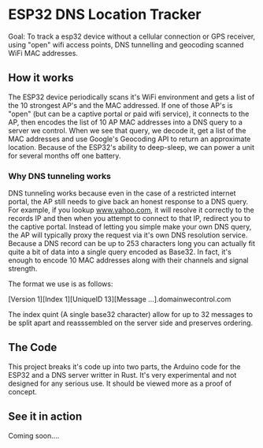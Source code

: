 # ESP32 DNS Location Tracker

Goal: To track a esp32 device without a cellular connection or GPS receiver, using "open" wifi access points, DNS tunnelling and geocoding scanned WiFi MAC addresses.

## How it works

The ESP32 device periodically scans it's WiFi environment and gets a list of the 10 strongest AP's and the MAC addressed. If one of those AP's is "open" (but can be a captive portal or paid wifi service), it connects to the AP, then encodes the list of 10 AP MAC addresses into a DNS query to a server we control. When we see that query, we decode it, get a list of the MAC addresses and use Google's Geocoding API to return an approximate location. Because of the ESP32's ability to deep-sleep, we can power a unit for several months off one battery.

### Why DNS tunneling works

DNS tunneling works because even in the case of a restricted internet portal, the AP still needs to give back an honest response to a DNS query. For example, if you lookup www.yahoo.com, it will resolve it correctly to the records IP and then when you attempt to connect to that IP, redirect you to the captive portal. Instead of letting you simple make your own DNS query, the AP will typically proxy the request via it's own DNS resolution service. Because a DNS record can be up to 253 characters long you can actually fit quite a bit of data into a single query encoded as Base32. In fact, it's enough to encode 10 MAC addresses along with their channels and signal strength.

The format we use is as follows:

[Version 1][Index 1][UniqueID 13][Message ...].domainwecontrol.com

The index quint (A single base32 character) allow for up to 32 messages to be split apart and reasssembled on the server side and preserves ordering.

## The Code

This project breaks it's code up into two parts, the Arduino code for the ESP32 and a DNS server writter in Rust. It's very experimental and not designed for any serious use. It should be viewed more as a proof of concept.

## See it in action

Coming soon....


